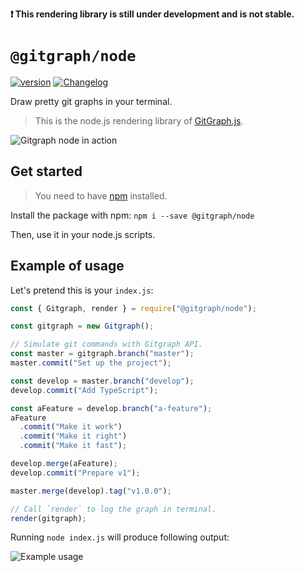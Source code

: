 **❗ This rendering library is still under development and is not stable.**

# `@gitgraph/node`

[![version](https://img.shields.io/npm/v/@gitgraph/node.svg?logo=npm)](https://www.npmjs.com/package/@gitgraph/node)
[![Changelog](https://img.shields.io/badge/%F0%9F%93%94-changelog-CD9523.svg)](https://github.com/nicoespeon/gitgraph.js/blob/master/packages/gitgraph-node/CHANGELOG.md)

Draw pretty git graphs in your terminal.

> This is the node.js rendering library of [GitGraph.js][gitgraph-repo].

![Gitgraph node in action](./assets/gitgraph-node-in-action.png)

## Get started

> You need to have [npm][get-npm] installed.

Install the package with npm: `npm i --save @gitgraph/node`

Then, use it in your node.js scripts.

[get-npm]: https://www.npmjs.com/get-npm

## Example of usage

Let's pretend this is your `index.js`:

```js
const { Gitgraph, render } = require("@gitgraph/node");

const gitgraph = new Gitgraph();

// Simulate git commands with Gitgraph API.
const master = gitgraph.branch("master");
master.commit("Set up the project");

const develop = master.branch("develop");
develop.commit("Add TypeScript");

const aFeature = develop.branch("a-feature");
aFeature
  .commit("Make it work")
  .commit("Make it right")
  .commit("Make it fast");

develop.merge(aFeature);
develop.commit("Prepare v1");

master.merge(develop).tag("v1.0.0");

// Call `render` to log the graph in terminal.
render(gitgraph);
```

Running `node index.js` will produce following output:

![Example usage](./assets/example-usage.png)

[gitgraph-repo]: https://github.com/nicoespeon/gitgraph.js/
